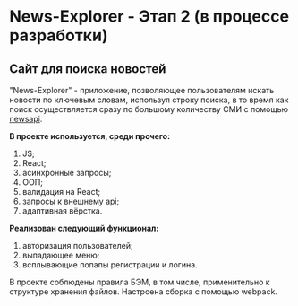 # News-Explorer - Этап 2 (в процессе разработки)
## Сайт для поиска новостей

"News-Explorer" - приложение, позволяющее пользователям искать новости по ключевым словам, используя строку поиска, в то время как поиск осуществляется сразу по большому количеству СМИ с помощью [newsapi](https://newsapi.org/).

**В проекте используется, среди прочего:** 

1. JS;
2. React;
3. асинхронные запросы;
4. ООП;
5. валидация на React;
6. запросы к внешнему api;
7. адаптивная вёрстка.


**Реализован следующий функционал:**

1. авторизация пользователей;
2. выпадающее меню;
3. всплывающие попапы регистрации и логина.
 

В проекте соблюдены правила БЭМ, в том числе, применительно к структуре хранения файлов.
Настроена сборка с помощью webpack.

